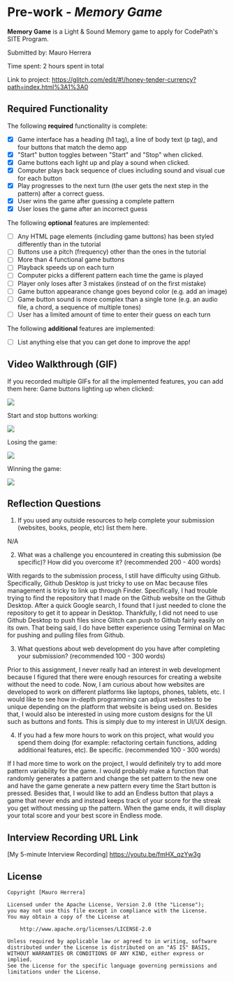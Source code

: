 # Pre-work - *Memory Game*

**Memory Game** is a Light & Sound Memory game to apply for CodePath's SITE Program. 

Submitted by: Mauro Herrera

Time spent: 2 hours spent in total

Link to project: https://glitch.com/edit/#!/honey-tender-currency?path=index.html%3A1%3A0

## Required Functionality

The following **required** functionality is complete:

* [X] Game interface has a heading (h1 tag), a line of body text (p tag), and four buttons that match the demo app
* [X] "Start" button toggles between "Start" and "Stop" when clicked. 
* [X] Game buttons each light up and play a sound when clicked. 
* [X] Computer plays back sequence of clues including sound and visual cue for each button
* [X] Play progresses to the next turn (the user gets the next step in the pattern) after a correct guess. 
* [X] User wins the game after guessing a complete pattern
* [X] User loses the game after an incorrect guess

The following **optional** features are implemented:

* [ ] Any HTML page elements (including game buttons) has been styled differently than in the tutorial
* [ ] Buttons use a pitch (frequency) other than the ones in the tutorial
* [ ] More than 4 functional game buttons
* [ ] Playback speeds up on each turn
* [ ] Computer picks a different pattern each time the game is played
* [ ] Player only loses after 3 mistakes (instead of on the first mistake)
* [ ] Game button appearance change goes beyond color (e.g. add an image)
* [ ] Game button sound is more complex than a single tone (e.g. an audio file, a chord, a sequence of multiple tones)
* [ ] User has a limited amount of time to enter their guess on each turn

The following **additional** features are implemented:

- [ ] List anything else that you can get done to improve the app!

## Video Walkthrough (GIF)

If you recorded multiple GIFs for all the implemented features, you can add them here:
Game buttons lighting up when clicked:

![](https://i.imgur.com/X6OpVBT.gif)

Start and stop buttons working:

![](https://i.imgur.com/XejBxLy.gif)

Losing the game:

![](https://i.imgur.com/vd0S1TB.gif)

Winning the game:

![](https://i.imgur.com/rVlH8SG.gif)


## Reflection Questions
1. If you used any outside resources to help complete your submission (websites, books, people, etc) list them here. 

N/A

2. What was a challenge you encountered in creating this submission (be specific)? How did you overcome it? (recommended 200 - 400 words) 

With regards to the submission process, I still have difficulty using Github. Specifically, Github Desktop is just tricky to use on Mac because files management is tricky to link up through Finder. Specifically, I had trouble trying to find the repository that I made on the Github website on the Github Desktop. After a quick Google search, I found that I just needed to clone the repository to get it to appear in Desktop. Thankfully, I did not need to use Github Desktop to push files since Glitch can push to Github fairly easily on its own. That being said, I do have better experience using Terminal on Mac for pushing and pulling files from Github.

3. What questions about web development do you have after completing your submission? (recommended 100 - 300 words) 

Prior to this assignment, I never really had an interest in web development because I figured that there were enough resources for creating a website without the need to code. Now, I am curious about how websites are developed to work on different platforms like laptops, phones, tablets, etc. I would like to see how in-depth programming can adjust websites to be unique depending on the platform that website is being used on. Besides that, I would also be interested in using more custom designs for the UI such as buttons and fonts. This is simply due to my interest in UI/UX design.

4. If you had a few more hours to work on this project, what would you spend them doing (for example: refactoring certain functions, adding additional features, etc). Be specific. (recommended 100 - 300 words) 


If I had more time to work on the project, I would definitely try to add more pattern variability for the game. I would probably make a function that randomly generates a pattern and change the set pattern to the new one and have the game generate a new pattern every time the Start button is pressed. Besides that, I would like to add an Endless button that plays a game that never ends and instead keeps track of your score for the streak you get without messing up the pattern. When the game ends, it will display your total score and your best score in Endless mode.




## Interview Recording URL Link

[My 5-minute Interview Recording]
https://youtu.be/fmHX_qzYw3g


## License

    Copyright [Mauro Herrera]

    Licensed under the Apache License, Version 2.0 (the "License");
    you may not use this file except in compliance with the License.
    You may obtain a copy of the License at

        http://www.apache.org/licenses/LICENSE-2.0

    Unless required by applicable law or agreed to in writing, software
    distributed under the License is distributed on an "AS IS" BASIS,
    WITHOUT WARRANTIES OR CONDITIONS OF ANY KIND, either express or implied.
    See the License for the specific language governing permissions and
    limitations under the License.
